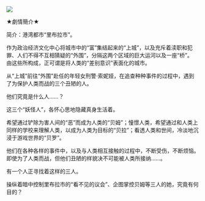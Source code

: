 ![](http://a.kuibu.net/img/2019/07/15/bem355ca3bb54952273.jpg)

★劇情簡介★

简介：港湾都市“里布拉市”。

作为政治经济文化中心将城市中的“富”集结起来的“上城”，以及充斥着渎职和犯罪、人们不得不互相猜疑的“外围”，分隔这两个区域的巨大运河以及一座“桥”。 由这些所构成，正可谓是将人类的“差别意识”表面化的城市。

从“上城”前往“外围”赴任的年轻女刑警·索妮娅，在追查种种事件的过程中，遇到了为保护人类而战的三个丑陋的人。

他们究竟是什么人……？

这三个“妖怪人”，各怀心思地隐藏真身生活着。

希望通过铲除为害人间的“恶”而成为人类的“贝姆”；憧憬人类，希望通过和人类上同样的学校来理解人类，以成为人类为目标的“贝拉”；看透人类和世间，冷淡地沉浸于游戏世界的“贝罗”。

他们在各种各样的事件中，以及与人类相互接触的过程中，不断受伤，不断烦恼。 即使为了人类而战，但他们丑陋的样貌决不可能被人类所接纳……。

有一个人正寻找着这样的三人。

操纵着暗中控制里布拉市的“看不见的议会”、企图掌控贝姆等三人的她，究竟有何目的？
